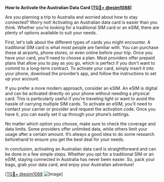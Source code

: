 **How to Activate the Australian Data Card [[TG💪+ @esim1088](https://t.me/s/esim1088)]**

Are you planning a trip to Australia and worried about how to stay connected? Worry not! Activating an Australian data card is easier than you think. Whether you're looking for a traditional SIM card or an eSIM, there are plenty of options available to suit your needs.

First, let's talk about the different types of cards you might encounter. A traditional SIM card is what most people are familiar with. You can purchase these at airports, phone stores, or even online before your trip. Once you have your card, you'll need to choose a plan. Most providers offer prepaid plans that allow you to pay as you go, which is perfect if you don't want to commit to a long-term contract. To activate your card, simply insert it into your phone, download the provider’s app, and follow the instructions to set up your account.

If you prefer a more modern approach, consider an eSIM. An eSIM is digital and can be activated directly on your phone without needing a physical card. This is particularly useful if you’re traveling light or want to avoid the hassle of carrying multiple SIM cards. To activate an eSIM, you’ll need to contact your carrier or provider and request the activation code. Once you have it, you can easily set it up through your phone’s settings.

No matter which option you choose, make sure to check the coverage and data limits. Some providers offer unlimited data, while others limit your usage after a certain amount. It’s always a good idea to do some research beforehand to ensure you get the best deal for your needs.

In conclusion, activating an Australian data card is straightforward and can be done in a few simple steps. Whether you opt for a traditional SIM or an eSIM, staying connected in Australia has never been easier. So, pack your bags, grab your data card, and enjoy your Australian adventure!

[[TG💪+ @esim1088](https://t.me/s/esim1088) ![Image](https://i.postimg.cc/Y0z9fWf4/image.png)]